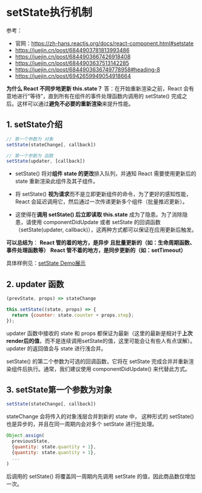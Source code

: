 # setState执行机制
参考：
* 官网：https://zh-hans.reactjs.org/docs/react-component.html#setstate
* https://juejin.cn/post/6844903781813993486
* https://juejin.cn/post/6844903667426918408
* https://juejin.cn/post/6844903637513142285
* https://juejin.cn/post/6844903636749778958#heading-8
* https://juejin.cn/post/6942659949054918664

**为什么 React 不同步地更新 this.state？**
答：在开始重新渲染之前，React 会有意地进行“等待”，直到所有在组件的事件处理函数内调用的 setState() 完成之后。这样可以通过**避免不必要的重新渲染**来提升性能。

## 1. setState介绍
```js
// 第一个参数为 对象
setState(stateChange[, callback])

// 第一个参数为 函数
setState(updater, [callback])
```
* setState() 将对**组件 state 的更改**排入队列，并通知 React 需要使用更新后的 state 重新渲染此组件及其子组件。

* 将 setState() **视为请求**而不是立即更新组件的命令，为了更好的感知性能，React 会延迟调用它，然后通过一次传递更新多个组件（批量推迟更新）。

* 这使得在**调用 setState() 后立即读取 this.state** 成为了隐患。为了消除隐患，请使用 componentDidUpdate 或者 setState 的回调函数（setState(updater, callback)），这两种方式都可以保证在应用更新后触发。

**可以总结为**：
**React 管的着的地方，是异步 且批量更新的（如：生命周期函数、事件处理函数等）**
**React 管不着的地方，是同步更新的（如：setTimeout）**

具体样例见：[setState Demo展示](https://github.com/1194964459/react-demo/blob/master/src/test/setState_parent.jsx)


## 2. updater 函数
```js
(prevState, props) => stateChange
```
```js
this.setState((state, props) => {
  return {counter: state.counter + props.step};
});
```
updater 函数中接收的 state 和 props 都保证为最新（这里的最新是相对于**上次 render后的值**，而不是连续调用setState的值，这里可能会让有些人有点误解）。updater 的返回值会与 state 进行浅合并。

setState() 的第二个参数为可选的回调函数，它将在 setState 完成合并并重新渲染组件后执行。通常，我们建议使用 componentDidUpdate() 来代替此方式。


## 3. setState第一个参数为对象
```js
setState(stateChange[, callback])
```
stateChange 会将传入的对象浅层合并到新的 state 中，
这种形式的 setState() 也是异步的，并且在同一周期内会对多个 setState 进行批处理。

```js
Object.assign(
  previousState,
  {quantity: state.quantity + 1},
  {quantity: state.quantity + 1},
  ...
)
```
后调用的 setState() 将覆盖同一周期内先调用 setState 的值，因此商品数仅增加一次。
